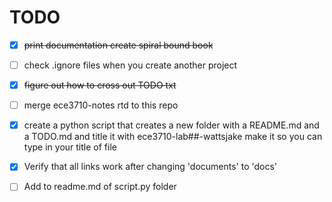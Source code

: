 TODO
====

- [x] ~~print documentation create spiral bound book~~
- [ ] check .ignore files when you create another project
- [x] ~~figure out how to cross out TODO txt~~
- [ ] merge ece3710-notes rtd to this repo
- [x] create a python script that creates a new folder with a README.md and a TODO.md and title it with ece3710-lab##-wattsjake make it so you can type in your title of file
- [x] Verify that all links work after changing 'documents' to 'docs'
- [ ] Add to readme.md of script.py folder



